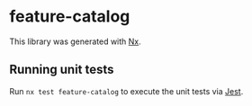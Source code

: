 # feature-catalog

This library was generated with [Nx](https://nx.dev).

## Running unit tests

Run `nx test feature-catalog` to execute the unit tests via [Jest](https://jestjs.io).
